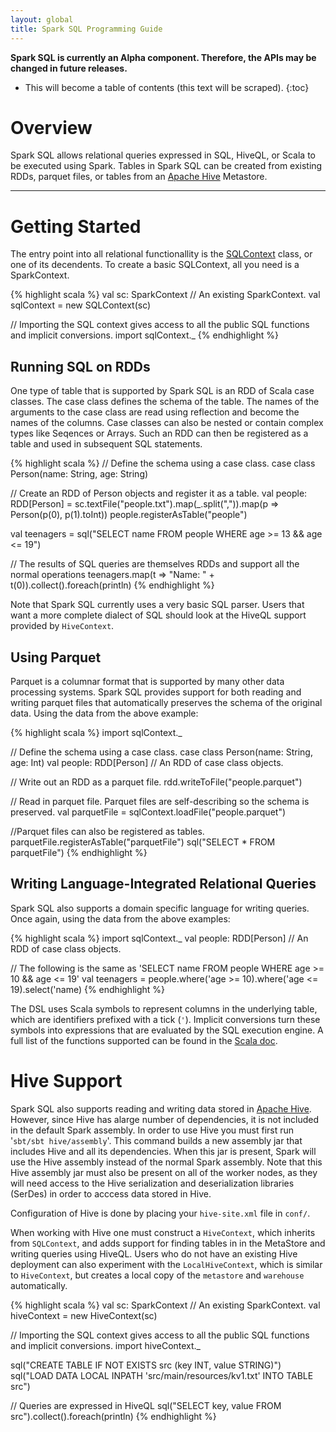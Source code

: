 ```yaml
---
layout: global
title: Spark SQL Programming Guide
---
```

**Spark SQL is currently an Alpha component. Therefore, the APIs may be changed in future releases.**

* This will become a table of contents (this text will be scraped).
{:toc}

# Overview
Spark SQL allows relational queries expressed in SQL, HiveQL, or Scala to be executed using
Spark. Tables in Spark SQL can be created from existing RDDs, parquet files, or tables from an
[Apache Hive](http://hive.apache.org/) Metastore.

***************************************************************************************************

# Getting Started

The entry point into all relational functionallity is the
[SQLContext](api/sql/core/index.html#org.apache.spark.sql.SQLContext) class, or one of its
decendents.  To create a basic SQLContext, all you need is a SparkContext.

{% highlight scala %}
val sc: SparkContext // An existing SparkContext.
val sqlContext = new SQLContext(sc)

// Importing the SQL context gives access to all the public SQL functions and implicit conversions.
import sqlContext._
{% endhighlight %}

## Running SQL on RDDs
One type of table that is supported by Spark SQL is an RDD of Scala case classes.  The case class
defines the schema of the table.  The names of the arguments to the case class are read using
reflection and become the names of the columns. Case classes can also be nested or contain complex
types like Seqences or Arrays. Such an RDD can then be registered as a table and used in subsequent SQL
statements.

{% highlight scala %}
// Define the schema using a case class.
case class Person(name: String, age: String)

// Create an RDD of Person objects and register it as a table.
val people: RDD[Person] = sc.textFile("people.txt").map(_.split(",")).map(p => Person(p(0), p(1).toInt))
people.registerAsTable("people")

val teenagers = sql("SELECT name FROM people WHERE age >= 13 && age <= 19")

// The results of SQL queries are themselves RDDs and support all the normal operations
teenagers.map(t => "Name: " + t(0)).collect().foreach(println)
{% endhighlight %}

Note that Spark SQL currently uses a very basic SQL parser.  Users that want a more complete dialect
of SQL should look at the HiveQL support provided by `HiveContext`.

## Using Parquet

Parquet is a columnar format that is supported by many other data processing systems.  Spark SQL
provides support for both reading and writing parquet files that automatically preserves the schema
of the original data.  Using the data from the above example:

{% highlight scala %}
import sqlContext._

// Define the schema using a case class.
case class Person(name: String, age: Int)
val people: RDD[Person] // An RDD of case class objects.

// Write out an RDD as a parquet file.
rdd.writeToFile("people.parquet")

// Read in parquet file.  Parquet files are self-describing so the schema is preserved.
val parquetFile = sqlContext.loadFile("people.parquet")

//Parquet files can also be registered as tables.
parquetFile.registerAsTable("parquetFile")
sql("SELECT * FROM parquetFile")
{% endhighlight %}

## Writing Language-Integrated Relational Queries

Spark SQL also supports a domain specific language for writing queries.  Once again,
using the data from the above examples:

{% highlight scala %}
import sqlContext._
val people: RDD[Person] // An RDD of case class objects.

// The following is the same as 'SELECT name FROM people WHERE age >= 10 && age <= 19'
val teenagers = people.where('age >= 10).where('age <= 19).select('name)
{% endhighlight %}

The DSL uses Scala symbols to represent columns in the underlying table, which are identifiers
prefixed with a tick (`'`).  Implicit conversions turn these symbols into expressions that are
evaluated by the SQL execution engine.  A full list of the functions supported can be found in the
[Scala doc](api/sql/catalyst/org/apache/spark/sql/catalyst/dsl/package$$LogicalPlanFunctions.html).

<!-- TODO: Include the table of operations here. -->

# Hive Support

Spark SQL also supports reading and writing data stored in [Apache Hive](http://hive.apache.org/).
However, since Hive has alarge number of dependencies, it is not included in the default Spark assembly.
In order to use Hive you must first run '`sbt/sbt hive/assembly`'.  This command builds a new assembly
jar that includes Hive and all its dependencies.  When this jar is present, Spark will use the Hive
assembly instead of the normal Spark assembly.  Note that this Hive assembly jar must also be present
on all of the worker nodes, as they will need access to the Hive serialization and deserialization libraries
(SerDes) in order to acccess data stored in Hive.

Configuration of Hive is done by placing your `hive-site.xml` file in `conf/`.

When working with Hive one must construct a `HiveContext`, which inherits from `SQLContext`, and
adds support for finding tables in in the MetaStore and writing queries using HiveQL. Users who do
not have an existing Hive deployment can also experiment with the `LocalHiveContext`,
which is similar to `HiveContext`, but creates a local copy of the `metastore` and `warehouse`
automatically.

{% highlight scala %}
val sc: SparkContext // An existing SparkContext.
val hiveContext = new HiveContext(sc)

// Importing the SQL context gives access to all the public SQL functions and implicit conversions.
import hiveContext._

sql("CREATE TABLE IF NOT EXISTS src (key INT, value STRING)")
sql("LOAD DATA LOCAL INPATH 'src/main/resources/kv1.txt' INTO TABLE src")

// Queries are expressed in HiveQL
sql("SELECT key, value FROM src").collect().foreach(println)
{% endhighlight %}
